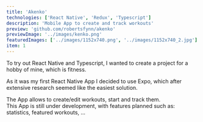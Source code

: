 ```yaml
---
title: 'Akenko'
technologies: ['React Native', 'Redux', 'Typescript']
description: 'Mobile App to create and track workouts'
preview: 'github.com/robertsfynn/akenko'
previewImage: '../images/kenko.png'
featuredImages: ['../images/1152x740.png', '../images/1152x740_2.jpg']
item: 1
---
```


To try out React Native and Typescript, I wanted to create a project for a hobby of mine, which is fitness.

As it was my first React Native App I decided to use Expo, which after extensive research seemed like the easiest solution.

The App allows to create/edit workouts, start and track them.<br/>
This App is still under development, with features planned such as: statistics, featured workouts, ...
